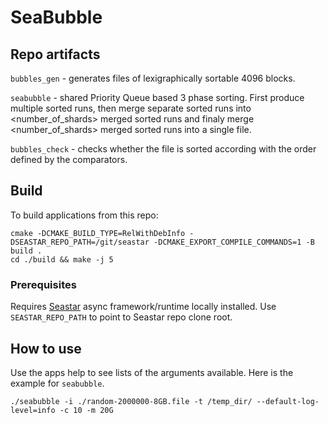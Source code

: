 # SeaBubble

## Repo artifacts
`bubbles_gen` - generates files of lexigraphically sortable 4096 blocks.

`seabubble` - shared Priority Queue based 3 phase sorting. First produce multiple sorted runs, then merge separate sorted runs into <number_of_shards> merged sorted runs and finaly merge <number_of_shards> merged sorted runs into a single file.

`bubbles_check` - checks whether the file is sorted according with the order defined by the comparators.

## Build

To build applications from this repo:
```
cmake -DCMAKE_BUILD_TYPE=RelWithDebInfo -DSEASTAR_REPO_PATH=/git/seastar -DCMAKE_EXPORT_COMPILE_COMMANDS=1 -B build .
cd ./build && make -j 5
```
### Prerequisites

Requires [Seastar](https://github.com/scylladb/seastar) async framework/runtime locally installed. Use `SEASTAR_REPO_PATH` to point to Seastar repo clone root.

## How to use
Use the apps help to see lists of the arguments available. Here is the example for `seabubble`.
```
./seabubble -i ./random-2000000-8GB.file -t /temp_dir/ --default-log-level=info -c 10 -m 20G
```
